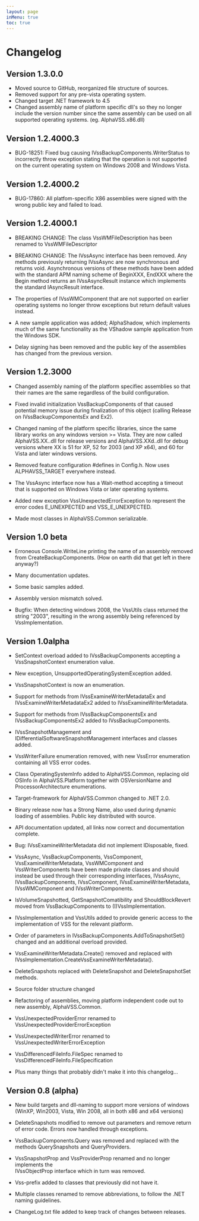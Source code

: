```yaml
---
layout: page
inMenu: true
toc: true
---
```


# Changelog

Version 1.3.0.0
---------------

* Moved source to GitHub, reorganized file structure of sources. 
* Removed support for any pre-vista operating system.
* Changed target .NET framework to 4.5
* Changed assembly name of platform specific dll's so they no longer include the version number since the same assembly can be used on all supported operating systems. (eg. AlphaVSS.x86.dll)

Version 1.2.4000.3
------------------
* BUG-18251: Fixed bug causing IVssBackupComponents.WriterStatus to incorrectly throw exception 
             stating that the operation is not supported on the current operating system on 
             Windows 2008 and Windows Vista.

Version 1.2.4000.2
------------------
* BUG-17860: All platfom-specific X86 assemblies were signed with the wrong public key and 
             failed to load.

Version 1.2.4000.1
------------------
* BREAKING CHANGE: The class VssWMFileDescription has been renamed to VssWMFileDescriptor

* BREAKING CHANGE: The IVssAsync interface has been removed. Any methods previously returning 
                   IVssAsync are now synchronous and returns void. Asynchronous versions of these
                   methods have been added with the standard APM naming scheme of BeginXXX, EndXXX
                   where the Begin method returns an IVssAsyncResult instance which implements
                   the standard IAsyncResult interface.

* The properties of IVssWMComponent that are not supported on earlier operating systems no longer 
  throw exceptions but return default values instead.

* A new sample application was added; AlphaShadow, which implements much of the same functionality as 
  the VShadow sample application from the Windows SDK.

* Delay signing has been removed and the public key of the assemblies has changed from the previous 
  version.

Version 1.2.3000
--------------
* Changed assembly naming of the platform specifiec assemblies so that their names 
  are the same regardless of the build configuration.

* Fixed invalid initialization VssBackupComponents of that caused potential memory issue 
  during finalization of this object (calling Release on IVssBackupComponentsEx and Ex2).

* Changed naming of the platform specific libraries, since the same library works on any 
  windows version >= Vista. They are now called AlphaVSS.XX.<platform>.dll for release 
  versions and AlphaVSS.XXd.<platform>.dll for debug versions where XX is 51 for XP, 
  52 for 2003 (and XP x64), and 60 for Vista and later windows versions.

* Removed feature configuration #defines in Config.h. Now uses ALPHAVSS_TARGET everywhere instead.

* The VssAsync interface now has a Wait-method accepting a timeout that is supported on 
  Windows Vista or later operating systems.

* Added new exception VssUnexpectedErrorException to represent the error codes E_UNEXPECTED
  and VSS_E_UNEXPECTED.

* Made most classes in AlphaVSS.Common serializable.

Version 1.0 beta
-------------------
* Erroneous Console.WriteLine printing the name of an assembly removed from 
  CreateBackupComponents. (How on earth did that get left in there anyway?)
  
* Many documentation updates.

* Some basic samples added.

* Assembly version mismatch solved.

* Bugfix: When detecting windows 2008, the VssUtils class returned 
  the string "2003", resulting in the wrong assembly being referenced by VssImplementation.

Version 1.0alpha
-------------------
* SetContext overload added to IVssBackupComponents accepting a 
  VssSnapshotContext enumeration value.
  
* New exception, UnsupportedOperatingSystemException added.

* VssSnapshotContext is now an enumeration.

* Support for methods from IVssExamineWriterMetadataEx and 
  IVssExamineWriterMetadataEx2 added to IVssExamineWriterMetadata.

* Support for methods from IVssBackupComponentsEx and IVssBackupComponentsEx2
  added to IVssBackupComponents.

* IVssSnapshotManagement and IDifferentialSoftwareSnapshotManagement interfaces and 
  classes added.

* VssWriterFailure enumeration removed, with new VssError enumeration containing
  all VSS error codes.

* Class OperatingSystemInfo added to AlphaVSS.Common, replacing old OSInfo 
  in AlphaVSS.Platform together with OSVersionName and ProcessorArchitecture 
  enumerations.

* Target-framework for AlphaVSS.Common changed to .NET 2.0.

* Binary release now has a Strong Name, also used during dynamic loading of 
  assemblies. Public key distributed with source.

* API documentation updated, all links now correct and documentation complete.

* Bug: IVssExamineWriterMetadata did not implement IDisposable, fixed.

* VssAsync, VssBackupComponents, VssComponent, VssExamineWriterMetadata, VssWMComponent 
  and VssWriterComponents have been made private classes and should instead be used through
  their corresponding interfaces, IVssAsync, IVssBackupComponents, IVssComponent, 
  IVssExamineWriterMetadata, IVssWMComponent and IVssWriterComponents.

* IsVolumeSnapshotted, GetSnapshotComatibility and ShouldBlockRevert moved from
  VssBackupComponents to (I)VssImplementation.
  
* IVssImplementation and VssUtils added to provide generic access to the implementation
  of VSS for the relevant platform.
    
* Order of parameters in IVssBackupComponents.AddToSnapshotSet() changed and an 
  additional overload provided.

* VssExamineWriterMetadata.Create() removed and replaced with 
  IVssImplementation.CreateVssExamineWriterMetadata().
  
* DeleteSnapshots replaced with DeleteSnapshot and DeleteSnapshotSet methods.

* Source folder structure changed

* Refactoring of assemblies, moving platform independent code out to 
  new assembly, AlphaVSS.Common.

* VssUnexpectedProviderError renamed to VssUnexpectedProviderErrorException

* VssUnexpectedWriterError renamed to VssUnexpectedWriterErrorException

* VssDifferencedFileInfo.FileSpec renamed to VssDifferencedFileInfo.FileSpecification

* Plus many things that probably didn't make it into this changelog...

Version 0.8 (alpha)
-------------------
* New build targets and dll-naming to support more versions 
  of windows (WinXP, Win2003, Vista, Win 2008, all in both x86 and x64 versions)
  
* DeleteSnapshots modified to remove out parameters and remove return of 
  error code. Errors now handled through exceptions.
  
* VssBackupComponents.Query was removed and replaced with the methods
  QuerySnapshots and QueryProviders. 

* VssSnapshotProp and VssProviderProp renamed and no longer implements the  
  IVssObjectProp interface which in turn was removed.
  
* Vss-prefix added to classes that previously did not have it.

* Multiple classes renamed to remove abbreviations, to follow the .NET 
  naming guidelines.
  
* ChangeLog.txt file added to keep track of changes between releases.